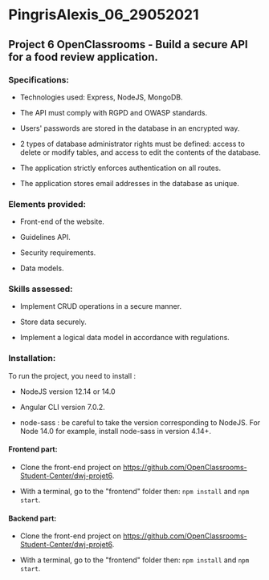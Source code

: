 # PingrisAlexis_06_29052021

## Project 6 OpenClassrooms - Build a secure API for a food review application.

### Specifications:

- Technologies used: Express, NodeJS, MongoDB.

- The API must comply with RGPD and OWASP standards.

- Users' passwords are stored in the database in an encrypted way.

- 2 types of database administrator rights must be defined: access to delete or modify tables, and access to edit the contents of the database.

- The application strictly enforces authentication on all routes.

- The application stores email addresses in the database as unique.
  
### Elements provided:

- Front-end of the website.

- Guidelines API.

- Security requirements.

- Data models.

### Skills assessed:

- Implement CRUD operations in a secure manner.

- Store data securely.

- Implement a logical data model in accordance with regulations.

### Installation:

To run the project, you need to install :

- NodeJS version 12.14 or 14.0 

- Angular CLI version 7.0.2.

- node-sass : be careful to take the version corresponding to NodeJS. For Node 14.0 for example, install node-sass in version 4.14+.


#### Frontend part:

- Clone the front-end project on https://github.com/OpenClassrooms-Student-Center/dwj-projet6.

- With a terminal, go to the "frontend" folder then:
`npm install` and `npm start`.

#### Backend part:

- Clone the front-end project on https://github.com/OpenClassrooms-Student-Center/dwj-projet6.

- With a terminal, go to the "frontend" folder then:
`npm install` and `npm start`.
